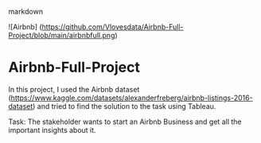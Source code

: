 markdown



![Airbnb] (https://github.com/Vlovesdata/Airbnb-Full-Project/blob/main/airbnbfull.png)
# Airbnb-Full-Project

In this project, I used the Airbnb dataset (https://www.kaggle.com/datasets/alexanderfreberg/airbnb-listings-2016-dataset) and tried to find the solution to the task using Tableau. 






Task: The stakeholder wants to start an Airbnb Business and get all the important insights about it.

